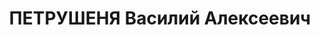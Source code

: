 ---
title: ПЕТРУШЕНЯ Василий Алексеевич
description: 'Род. в 1904, Стародорожский р-н, д. Симягово, белорус, из крестьян,
  обр.: высшее, член/канд. в члены ВКП(б). Проживал: Минская обл., Минск, ул. Комсомольская,
  31/33, кв. 4. Консультант, СНК БССР по коммун.и трансп.делам

  Арестован 09.08.1937. Обв. по ст. 69, 70, 76 УК БССР - член а/с диверс.-терр.орг-ции.
  Приговор: судебный орган, 29.10.1937 – ВМН с конфискацией имущества. Расстрелян
  30.10.1937, Минск.

  Реабилитирован ВК ВС СССР 17.02.1966'
---